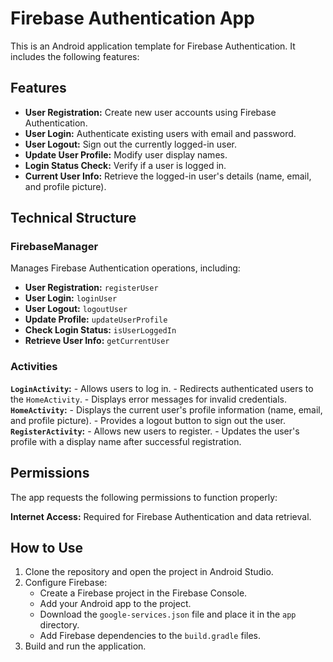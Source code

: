 # Firebase Authentication App

This is an Android application template for Firebase Authentication. It includes the following features:

## Features

- **User Registration:** Create new user accounts using Firebase Authentication.
- **User Login:** Authenticate existing users with email and password.
- **User Logout:** Sign out the currently logged-in user.
- **Update User Profile:** Modify user display names.
- **Login Status Check:** Verify if a user is logged in.
- **Current User Info:** Retrieve the logged-in user's details (name, email, and profile picture).

## Technical Structure

### FirebaseManager

Manages Firebase Authentication operations, including:

- **User Registration:** `registerUser`
- **User Login:** `loginUser`
- **User Logout:** `logoutUser`
- **Update Profile:** `updateUserProfile`
- **Check Login Status:** `isUserLoggedIn`
- **Retrieve User Info:** `getCurrentUser`

### Activities

**`LoginActivity`:**
    - Allows users to log in.
    - Redirects authenticated users to the `HomeActivity`.
    - Displays error messages for invalid credentials.
**`HomeActivity`:**
    - Displays the current user's profile information (name, email, and profile picture).
    - Provides a logout button to sign out the user.
**`RegisterActivity`:**
    - Allows new users to register.
    - Updates the user's profile with a display name after successful registration.

## Permissions

The app requests the following permissions to function properly:

**Internet Access:** Required for Firebase Authentication and data retrieval.

## How to Use

1. Clone the repository and open the project in Android Studio.
2. Configure Firebase:
    - Create a Firebase project in the Firebase Console.
    - Add your Android app to the project.
    - Download the `google-services.json` file and place it in the `app` directory.
    - Add Firebase dependencies to the `build.gradle` files.
3. Build and run the application.
   

